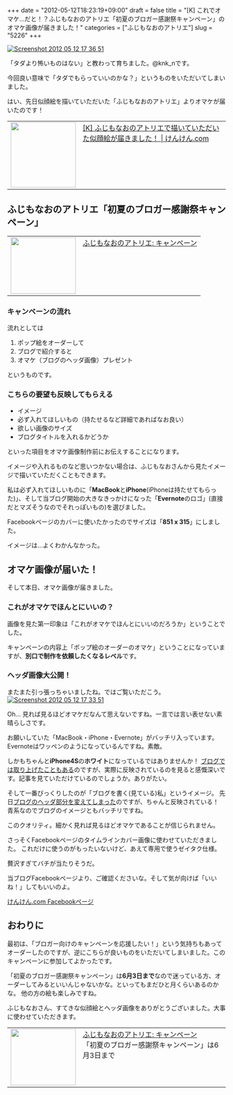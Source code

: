 +++
date = "2012-05-12T18:23:19+09:00"
draft = false
title = "[K] これでオマケ…だと！？ふじもなおのアトリエ「初夏のブロガー感謝祭キャンペーン」のオマケ画像が届きました！"
categories = ["ふじもなおのアトリエ"]
slug = "5226"
+++

<div class="center"><a href="http://knk-n.com.s3-website-ap-northeast-1.amazonaws.com/images/2012/05/screenshot-2012-05-12-17.36.51.png"><img src="http://knk-n.com.s3-website-ap-northeast-1.amazonaws.com/images/2012/05/screenshot-2012-05-12-17.36.51.png" alt="Screenshot 2012 05 12 17 36 51" title="screenshot 2012-05-12 17.36.51.png" border="0" width="" height="" /></a></div>

「タダより怖いものはない」と教わって育ちました。@knk_nです。

今回良い意味で「タダでもらっていいのかな？」というものをいただいてしまいました。

はい、先日似顔絵を描いていただいた「ふじもなおのアトリエ」よりオマケが届いたのです！

<table width="100%"><td valign="top" width="150"><a href="http://knk-n.com/2012/05/07/new_likeness_drawn_by_fujimonaos_atelier/" target="_blank"><img border="0" src="http://knk-n.com.s3-website-ap-northeast-1.amazonaws.com/images/2012/05/201205072102.png" alt="" width="150" /></a></td><td valign="top"><a  href="http://knk-n.com/2012/05/07/new_likeness_drawn_by_fujimonaos_atelier/" target="_blank">[K] ふじもなおのアトリエで描いていただいた似顔絵が届きました！ | けんけん.com</a><script type="text/javascript">var url = "http://knk-n.com/2012/05/07/new_likeness_drawn_by_fujimonaos_atelier/";</script><script src="http://api.b.st-hatena.com/entry.count?url=http://knk-n.com/2012/05/07/new_likeness_drawn_by_fujimonaos_atelier/&callback=hatebTxt"></script>
</td></table><!--more--><h2>ふじもなおのアトリエ「初夏のブロガー感謝祭キャンペーン」</h2>

<table width="100%"><td valign="top" width="150"><a href="http://atelier.fuzimoto.info/p/blog-page_03.html" target="_blank"><img border="0" src="http://capture.heartrails.com/150x130/shadow?http://atelier.fuzimoto.info/p/blog-page_03.html" alt="" width="150" height="130" /></a></td><td valign="top"><a  href="http://atelier.fuzimoto.info/p/blog-page_03.html" target="_blank">ふじもなおのアトリエ: キャンペーン</a><script type="text/javascript">var url = "http://atelier.fuzimoto.info/p/blog-page_03.html";</script><script src="http://api.b.st-hatena.com/entry.count?url=http://atelier.fuzimoto.info/p/blog-page_03.html&callback=hatebTxt"></script>
</td></table>

<h3>キャンペーンの流れ</h3>
流れとしては
<ol>
<li>ポップ絵をオーダーして</li>
<li>ブログで紹介すると</li>
<li>オマケ（ブログのヘッダ画像）プレゼント</li>
</ol>
というものです。
<h3>こちらの要望も反映してもらえる</h3>
<ul>
<li>イメージ</li>
<li>必ず入れてほしいもの（持たせるなど詳細であればなお良い）</li>
<li>欲しい画像のサイズ</li>
<li>ブログタイトルを入れるかどうか</li>
</ul>
といった項目をオマケ画像制作前にお伝えすることになります。

イメージや入れるものなど思いつかない場合は、ふじもなおさんから見たイメージで描いていただくこともできます。

私は必ず入れてほしいものに「<strong>MacBook</strong>と<strong>iPhone</strong>(iPhoneは持たせてもらった)」、そして当ブログ開始の大きなきっかけになった「<strong>Evernote</strong>のロゴ」(直接だとマズそうなのでそれっぽいもの)を選びました。

Facebookページのカバーに使いたかったのでサイズは「<strong>851 x 315</strong>」にしました。

イメージは…よくわかんなかった。

<h2>オマケ画像が届いた！</h2>
そして本日、オマケ画像が届きました。
<h3>これがオマケでほんとにいいの？</h3>
画像を見た第一印象は「これがオマケでほんとにいいのだろうか」ということでした。

キャンペーンの内容上「ポップ絵のオーダーのオマケ」ということになっていますが、<strong>別口で制作を依頼したくなるレベル</strong>です。

<h3>ヘッダ画像大公開！</h3>
またまた引っ張っちゃいましたね。ではご覧いただこう。

<div class="center"><a href="http://knk-n.com.s3-website-ap-northeast-1.amazonaws.com/images/2012/05/screenshot-2012-05-12-17.33.51.jpg"><img src="http://knk-n.com.s3-website-ap-northeast-1.amazonaws.com/images/2012/05/screenshot-2012-05-12-17.33.51.jpg" alt="Screenshot 2012 05 12 17 33 51" title="screenshot 2012-05-12 17.33.51.jpg" border="0" width="" height="" /></a></div>

Oh…
見れば見るほどオマケだなんて思えないですね。一言では言い表せない素晴らしさです。

お願いしていた「MacBook・iPhone・Evernote」がバッチリ入っています。Evernoteはワッペンのようになっているんですね。素敵。

しかもちゃんと<strong>iPhone4S</strong>の<strong>ホワイト</strong>になっているではありませんか！
<a href="http://knk-n.com/2011/10/18/iphone4s_bough/" target="_blank">ブログでは取り上げたこともある</a>のですが、実際に反映されているのを見ると感慨深いです。記事を見ていただけているのでしょうか。ありがたい。

そして一番びっくりしたのが「ブログを書く(見ている)私」というイメージ。
先日<a href="http://knk-n.com/2012/05/11/refresh_blog_header_by_shintarowfresh_at_frasm/" target="_blank">ブログのヘッダ部分を変えてしまった</a>のですが、ちゃんと反映されている！
青系なのでブログのイメージともバッチリですね。

このクオリティ。細かく見れば見るほどオマケであることが信じられません。

さっそくFacebookページのタイムラインカバー画像に使わせていただきました。
これだけに使うのがもったいないけど、あえて専用で使うゼイタク仕様。

贅沢すぎてバチが当たりそうだ。

当ブログFacebookページより、ご確認くださいな。そして気が向けば「いいね！」してもいいのよ。

<p><a href="http://facebook.com/knkncom" target="_blank">けんけん.com Facebookページ</a></p>

<h2>おわりに</h2>
最初は、「ブロガー向けのキャンペーンを応援したい！」という気持ちもあってオーダーしたのですが、逆にこちらが良いものをいただいてしまいました。このキャンペーンに参加してよかったです。

「初夏のブロガー感謝祭キャンペーン」は<strong>6月3日まで</strong>なので迷っている方、オーダーしてみるといいんじゃないかな。といってもまだひと月くらいあるのかな。
他の方の絵も楽しみですね。

ふじもなおさん、すてきな似顔絵とヘッダ画像をありがとうございました。大事に使わせていただきます。

<table width="100%"><td valign="top" width="150"><a href="http://atelier.fuzimoto.info/p/blog-page_03.html" target="_blank"><img border="0" src="http://capture.heartrails.com/150x130/shadow?http://atelier.fuzimoto.info/p/blog-page_03.html" alt="" width="150" height="130" /></a></td><td valign="top"><a  href="http://atelier.fuzimoto.info/p/blog-page_03.html" target="_blank">ふじもなおのアトリエ: キャンペーン</a><script type="text/javascript">var url = "http://atelier.fuzimoto.info/p/blog-page_03.html";</script><script src="http://api.b.st-hatena.com/entry.count?url=http://atelier.fuzimoto.info/p/blog-page_03.html&callback=hatebTxt"></script><br />「初夏のブロガー感謝祭キャンペーン」は6月3日まで
</td></table>
